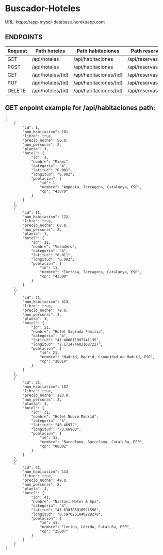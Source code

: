 # Buscador-Hoteles

URL: https://app-mysql-database.herokuapp.com

## ENDPOINTS

| Request | Path hoteles| Path habitaciones | Path reservas | Path poblaciones | Path usuarios |
| --- | --- | --- | --- | --- | --- |
| GET | /api/hoteles | /api/habitaciones | /api/reservas | /api/poblaciones | /api/usuarios |
| POST | /api/hoteles | /api/habitaciones | /api/reservas | /api/poblaciones | /api/usuarios |
| GET | /api/hoteles/{id} | /api/habitaciones/{id} | /api/reservas/{id} | /api/poblaciones/{id} | /api/usuarios/{id} |
| PUT | /api/hoteles/{id} | /api/habitaciones/{id} | /api/reservas/{id} | /api/poblaciones/{id} | /api/usuarios/{id} |
| DELETE | /api/hoteles/{id} | /api/habitaciones/{id} | /api/reservas/{id} | /api/poblaciones/{id} | /api/usuarios/{id} |

## **GET enpoint example for /api/habitaciones path:**

```
[
    {
        "id": 1,
        "num_habitacion": 101,
        "libre": true,
        "precio_noche": 50.0,
        "num_personas": 2,
        "planta": 1,
        "hotel": {
            "id": 1,
            "nombre": "Miami",
            "categoria": "4",
            "latitud": "0.001",
            "longitud": "0.002",
            "poblacion": {
                "id": 1,
                "nombre": "Amposta, Tarragona, Catalunya, ESP",
                "cp": "43870"
            }
        }
    },
    {
        "id": 11,
        "num_habitacion": 122,
        "libre": true,
        "precio_noche": 68.0,
        "num_personas": 2,
        "planta": 1,
        "hotel": {
            "id": 11,
            "nombre": "Varadero",
            "categoria": "4",
            "latitud": "0.011",
            "longitud": "0.002",
            "poblacion": {
                "id": 11,
                "nombre": "Tortosa, Tarragona, Catalunya, ESP",
                "cp": "43500"
            }
        }
    },
    {
        "id": 21,
        "num_habitacion": 319,
        "libre": true,
        "precio_noche": 79.0,
        "num_personas": 2,
        "planta": 3,
        "hotel": {
            "id": 21,
            "nombre": "Hotel Sagrada Familia",
            "categoria": "4",
            "latitud": "41.406011997141135",
            "longitud": "2.1714746821687227",
            "poblacion": {
                "id": 21,
                "nombre": "Madrid, Madrid, Comunidad de Madrid, ESP",
                "cp": "28014"
            }
        }
    },
    {
        "id": 31,
        "num_habitacion": 187,
        "libre": true,
        "precio_noche": 123.0,
        "num_personas": 2,
        "planta": 1,
        "hotel": {
            "id": 31,
            "nombre": "Hotel Nuevo Madrid",
            "categoria": "4",
            "latitud": "40.46972",
            "longitud": "-3.66903",
            "poblacion": {
                "id": 31,
                "nombre": "Barcelona, Barcelona, Cataluña, ESP",
                "cp": "08002"
            }
        }
    },
    {
        "id": 41,
        "num_habitacion": 133,
        "libre": true,
        "precio_noche": 49.0,
        "num_personas": 2,
        "planta": 1,
        "hotel": {
            "id": 41,
            "nombre": "Nastasi Hotel & Spa",
            "categoria": "4",
            "latitud": "41.630785916521596",
            "longitud": "0.5970251840229278",
            "poblacion": {
                "id": 41,
                "nombre": "Lérida, Lérida, Cataluña, ESP",
                "cp": "25007"
            }
        }
    }
]
```



